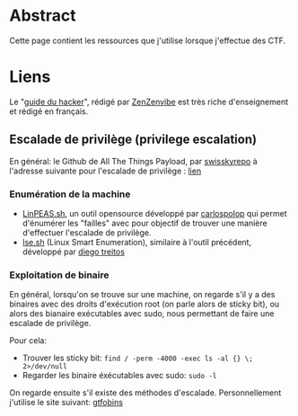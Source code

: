 # Abstract 

Cette page contient les ressources que j'utilise lorsque j'effectue des CTF.

# Liens 

Le "[guide du hacker](https://hacklab.yoloctf.org/yoloctf/toolbox/toolbox.php)", rédigé par [ZenZenvibe](https://github.com/jossets) est très riche d'enseignement et rédigé en français. 

## Escalade de privilège (privilege escalation)

En général: le Github de All The Things Payload, par [swisskyrepo](https://github.com/swisskyrepo) à l'adresse suivante pour l'escalade de privilège : [lien](https://github.com/swisskyrepo/PayloadsAllTheThings/blob/master/Methodology%20and%20Resources/Linux%20-%20Privilege%20Escalation.md)

### Enumération de la machine

* [LinPEAS.sh](https://github.com/carlospolop/privilege-escalation-awesome-scripts-suite), un outil opensource développé par [carlospolop](https://github.com/carlospolop) qui permet d'énumérer les "failles" avec pour objectif de trouver une manière d'effectuer l'escalade de privilège. 
* [lse.sh](https://github.com/diego-treitos/linux-smart-enumeration) (Linux Smart Enumeration), similaire à l'outil précédent, développé par [diego treitos](https://github.com/diego-treitos)

### Exploitation de binaire 

En général, lorsqu'on se trouve sur une machine, on regarde s'il y a des binaires avec des droits d'exécution root (on parle alors de sticky bit), ou alors des bianaire exécutables avec sudo, nous permettant de faire une escalade de privilège.

Pour cela: 
* Trouver les sticky bit: `find / -perm -4000 -exec ls -al {} \; 2>/dev/null`
* Regarder les binaire éxécutables avec sudo: `sudo -l`

On regarde ensuite s'il existe des méthodes d'escalade. Personnellement j'utilise le site suivant: [gtfobins](https://gtfobins.github.io/)
